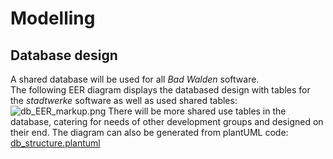 # Modelling

## Database design

A shared database will be used for all *Bad Walden* software.  
The following EER diagram displays the databased design with tables for the *stadtwerke* software as well as used shared tables:
![db_EER_markup.png](db_EER_markup.png)
There will be more shared use tables in the database, catering for needs of other development groups and designed on their end.
The diagram can also be generated from plantUML code:    
[db_structure.plantuml](db_structure.plantuml)